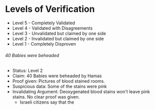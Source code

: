 # Levels of Verification
- Level 5 - Completely Validated
- Level 4 - Validated with Disagreements
- Level 3 - Unvalidated but claimed by one side
- Level 2 - Invalidated but claimed by one side
- Level 1 - Completely Disproven

###### 40 Babies were beheaded
- Status: Level 2
- Claim: 40 Babies were beheaded by Hamas
- Proof given: Pictures of blood stained rooms.
- Suspicious data: Some of the stains were pink
- Invalidating Argument: Deoxygenated blood stains won't leave pink stains. No clear proof was given.
	- Israeli citizens say that the 




































 